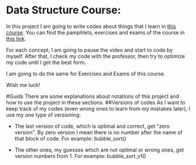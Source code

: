 # Data Structure Course:
In this project I am going to write codes about things that 
I learn in [this course](https://maktabkhooneh.org/course/%D8%AF%D8%A7%D8%AF%D9%87-%D8%B3%D8%A7%D8%AE%D8%AA%D8%A7%D8%B1%D9%87%D8%A7-%D9%88-%D9%85%D8%A8%D8%A7%D9%86%DB%8C-%D8%A7%D9%84%DA%AF%D9%88%D8%B1%DB%8C%D8%AA%D9%85-%D9%87%D8%A7-mk376/).
You can find the pamphlets, exercises and exams of the course in [this link](https://github.com/asharifiz/DS_Jupyter.git).

For each concept, I am going to pause the video and start to code by myself. 
After that, I check my code with the professor,
then try to optimize my code until I get the best form.

I am going to do the same for Exercises and Exams of this course.

Wish me luck!

#Guids
There are some explanations about notations of this project and how to use the project in these sections.
##Versions of codes
As I want to keep track of my codes (even wrong ones to learn from my mistakes later), I use my one type of versioning:

* The last version of code, which is optimal and correct, get "zero version". By zero version I mean there is no number
  after the name of that block of code. For example: bubble_sort()
  
* The other ones, my guesses which are not optimal or wrong ones, get version numbers from 1. 
  For example: bubble_sort_v1()
